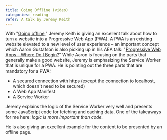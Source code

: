 ```yaml
---
title: Going Offline (video)
categories: reading
refer: A talk by Jeremy Keith
---
```

With "[Going offline](https://www.youtube.com/watch?v=RVdW-P_oAJ0)," Jeremy Keith is giving an excellent talk about how to turn a website into a Progressive Web App (PWA). A PWA is an existing website elevated to a new level of user experience – an important concept which Aaron Gustafson is also picking up in his AEA talk: "[Progressive Web Apps – Where Do I Begin?](https://ulf.codes/reading/pwa-where-do-i-begin/)" While Aaron is focusing on the parts that generally make a good website, Jeremy is emphasizing the Service Worker that is unique for a PWA. He is  pointing out the three parts that are mandatory for a PWA:

- A secured connection with https (except the connection to localhost, which doesn´t need to be secured)
- A Web App Manifest
- A Service Worker

Jeremy explains the logic of the Service Worker very well and presents some JavaScript code for fetching and caching data. One of the takeaways for me here: *logic is more important than code.*  

He is also giving an excellent example for the content to be presented by an offline page.



